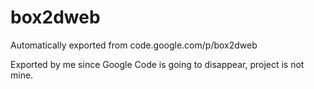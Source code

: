 # box2dweb
Automatically exported from code.google.com/p/box2dweb

Exported by me since Google Code is going to disappear, project is not mine.
